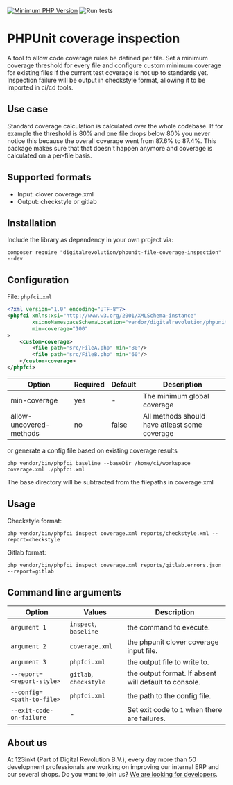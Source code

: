 [![Minimum PHP Version](https://img.shields.io/badge/php-%3E%3D%207.2-8892BF)](https://php.net/)
![Run tests](https://github.com/123inkt/phpunit-file-coverage-inspection/workflows/Run%20checks/badge.svg)

# PHPUnit coverage inspection
A tool to allow code coverage rules be defined per file. Set a minimum coverage threshold for every file and configure
custom minimum coverage for existing files if the current test coverage is not up to standards yet. 
Inspection failure will be output in checkstyle format, allowing it to be imported in ci/cd tools.

## Use case
Standard coverage calculation is calculated over the whole codebase. If for example the threshold is 80% and one file drops
below 80% you never notice this because the overall coverage went from 87.6% to 87.4%.
This package makes sure that that doesn't happen anymore and coverage is calculated on a per-file basis. 

## Supported formats
* Input: clover coverage.xml
* Output: checkstyle or gitlab

## Installation
Include the library as dependency in your own project via: 
```
composer require "digitalrevolution/phpunit-file-coverage-inspection" --dev
```

## Configuration

File: `phpfci.xml`

```xml
<?xml version="1.0" encoding="UTF-8"?>
<phpfci xmlns:xsi="http://www.w3.org/2001/XMLSchema-instance"
        xsi:noNamespaceSchemaLocation="vendor/digitalrevolution/phpunit-file-coverage-inspection/resources/phpfci.xsd"
        min-coverage="100"
>
    <custom-coverage>
        <file path="src/FileA.php" min="80"/>
        <file path="src/FileB.php" min="60"/>
    </custom-coverage>
</phpfci>
```

| Option                  | Required | Default  | Description                                   |
|-------------------------|----------|----------|-----------------------------------------------|
| min-coverage            | yes      | -        | The minimum global coverage                   |
| allow-uncovered-methods | no       | false    | All methods should have atleast some coverage | 


or generate a config file based on existing coverage results

```shell script
php vendor/bin/phpfci baseline --baseDir /home/ci/workspace coverage.xml ./phpfci.xml
```

The base directory will be subtracted from the filepaths in coverage.xml

## Usage

Checkstyle format:
```shell script
php vendor/bin/phpfci inspect coverage.xml reports/checkstyle.xml --report=checkstyle
```

Gitlab format:
```shell script
php vendor/bin/phpfci inspect coverage.xml reports/gitlab.errors.json --report=gitlab
```

## Command line arguments

| Option                    | Values                 | Description                                           |
|---------------------------|------------------------|-------------------------------------------------------| 
| `argument 1`              | `inspect`, `baseline`  | the command to execute.                               |
| `argument 2`              | `coverage.xml`         | the phpunit clover coverage input file.               |
| `argument 3`              | `phpfci.xml`           | the output file to write to.                          |
| `--report=<report-style>` | `gitlab`, `checkstyle` | the output format. If absent will default to console. |
| `--config=<path-to-file>` | `phpfci.xml`           | the path to the config file.                          |
| `--exit-code-on-failure`  | -                      | Set exit code to `1` when there are failures.         |

## About us

At 123inkt (Part of Digital Revolution B.V.), every day more than 50 development professionals are working on improving our internal ERP 
and our several shops. Do you want to join us? [We are looking for developers](https://www.werkenbij123inkt.nl/zoek-op-afdeling/it).
